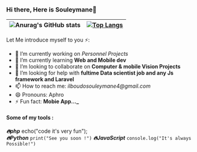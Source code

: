 ### Hi there, Here is Souleymane👋

| ![Anurag's GitHub stats](https://github-readme-stats.vercel.app/api?username=JokerAphro17&show_icons=true&theme=dracula) | [![Top Langs](https://github-readme-stats.vercel.app/api/top-langs/?username=JokerAphro17&layout=compact&show_icons=true&theme=dracula)](https://github.com/anuraghazra/github-readme-stats) |
| ------------------------------------------------------------------------------------------------------------------------ | -------------------------------------------------------------------------------------------------------------------------------------------------------------------------------------------- |

Let Me introduce myself to you ⚡:

- 🔭 I’m currently working on _Personnel Projects_
- 🌱 I’m currently learning **Web and Mobile dev**
- 👯 I’m looking to collaborate on **Computer & mobile Vision Projects**
- 🤔 I’m looking for help with **fultime Data scientist job and any Js framework and Laravel**
- 📫 How to reach me: _ilboudosouleymane4@gmail.com_
- 😄 Pronouns: Aphro
- ⚡ Fun fact: **Mobie App..._**

#### Some of my tools :
**_🔥php_** echo("code it's very fun");                                           
**_🔥Python_**
`print("See you soon !")`
**_🔥JavaScript_**
`console.log("It's always Possible!")`
